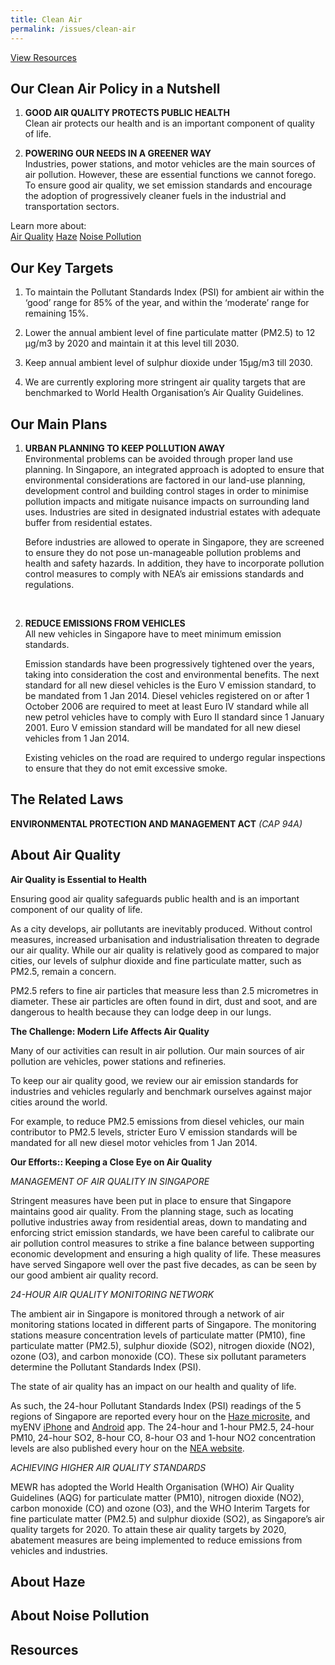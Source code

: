 ```yaml
---
title: Clean Air
permalink: /issues/clean-air
---
```


<!-- 
<head>
<link rel="stylesheet" href="https://maxcdn.bootstrapcdn.com/bootstrap/4.0.0/css/bootstrap.min.css" integrity="sha384-Gn5384xqQ1aoWXA+058RXPxPg6fy4IWvTNh0E263XmFcJlSAwiGgFAW/dAiS6JXm" crossorigin="anonymous">
</head> -->

<!-- <div class="container"> -->
<a class="btn btn-primary" href="/issues/clean-air/resources" role="button">View Resources</a>
<!-- </div> -->


## Our Clean Air Policy in a Nutshell

1.  **GOOD AIR QUALITY PROTECTS PUBLIC HEALTH**  
    Clean air protects our health and is an important component of quality of life.
    
2.  **POWERING OUR NEEDS IN A GREENER WAY**  
    Industries, power stations, and motor vehicles are the main sources of air pollution. However, these are essential functions we cannot forego. To ensure good air quality, we set emission standards and encourage the adoption of progressively cleaner fuels in the industrial and transportation sectors.

Learn more about:  
<a href="#air-quality">Air Quality</a>
<a href="#haze">Haze</a>
<a href="#noise-pollution">Noise Pollution</a>  

## Our Key Targets

1.  To maintain the Pollutant Standards Index (PSI) for ambient air within the ‘good’ range for 85% of the year, and within the ‘moderate’ range for remaining 15%.
    
2.  Lower the annual ambient level of fine particulate matter (PM2.5) to 12 µg/m3  by 2020 and maintain it at this level till 2030.
    
3.  Keep annual ambient level of sulphur dioxide under 15µg/m3  till 2030.
    
4.  We are currently exploring more stringent air quality targets that are benchmarked to World Health Organisation’s Air Quality Guidelines.

## Our Main Plans

1.  **URBAN PLANNING TO KEEP POLLUTION AWAY**  
    Environmental problems can be avoided through proper land use planning. In Singapore, an integrated approach is adopted to ensure that environmental considerations are factored in our land-use planning, development control and building control stages in order to minimise pollution impacts and mitigate nuisance impacts on surrounding land uses. Industries are sited in designated industrial estates with adequate buffer from residential estates.  
    
    Before industries are allowed to operate in Singapore, they are screened to ensure they do not pose un-manageable pollution problems and health and safety hazards. In addition, they have to incorporate pollution control measures to comply with NEA’s air emissions standards and regulations.

    <br>
2.  **REDUCE EMISSIONS FROM VEHICLES**  
    All new vehicles in Singapore have to meet minimum emission standards.
    
    Emission standards have been progressively tightened over the years, taking into consideration the cost and environmental benefits. The next standard for all new diesel vehicles is the Euro V emission standard, to be mandated from 1 Jan 2014. Diesel vehicles registered on or after 1 October 2006 are required to meet at least Euro IV standard while all new petrol vehicles have to comply with Euro II standard since 1 January 2001. Euro V emission standard will be mandated for all new diesel vehicles from 1 Jan 2014.
   
    Existing vehicles on the road are required to undergo regular inspections to ensure that they do not emit excessive smoke.

## The Related Laws
**ENVIRONMENTAL PROTECTION AND MANAGEMENT ACT** _(CAP 94A)_


<a id="air-quality"></a>
## About Air Quality


**Air Quality is Essential to Health**

Ensuring good air quality safeguards public health and is an important component of our quality of life.

As a city develops, air pollutants are inevitably produced. Without control measures, increased urbanisation and industrialisation threaten to degrade our air quality. While our air quality is relatively good as compared to major cities, our levels of sulphur dioxide and fine particulate matter, such as PM2.5, remain a concern.

PM2.5 refers to fine air particles that measure less than 2.5 micrometres in diameter. These air particles are often found in dirt, dust and soot, and are dangerous to health because they can lodge deep in our lungs.

**The Challenge: Modern Life Affects Air Quality**

Many of our activities can result in air pollution. Our main sources of air pollution are vehicles, power stations and refineries.

To keep our air quality good, we review our air emission standards for industries and vehicles regularly and benchmark ourselves against major cities around the world.

For example, to reduce PM2.5 emissions from diesel vehicles, our main contributor to PM2.5 levels, stricter Euro V emission standards will be mandated for all new diesel motor vehicles from 1 Jan 2014.


**Our Efforts:: Keeping a Close Eye on Air Quality**

*MANAGEMENT OF AIR QUALITY IN SINGAPORE*

Stringent measures have been put in place to ensure that Singapore maintains good air quality. From the planning stage, such as locating pollutive industries away from residential areas, down to mandating and enforcing strict emission standards, we have been careful to calibrate our air pollution control measures to strike a fine balance between supporting economic development and ensuring a high quality of life. These measures have served Singapore well over the past five decades, as can be seen by our good ambient air quality record.

 *24-HOUR AIR QUALITY MONITORING NETWORK*

The ambient air in Singapore is monitored through a network of air monitoring stations located in different parts of Singapore. The monitoring stations measure concentration levels of particulate matter (PM10), fine particulate matter (PM2.5), sulphur dioxide (SO2), nitrogen dioxide (NO2), ozone (O3), and carbon monoxide (CO). These six pollutant parameters determine the Pollutant Standards Index (PSI).  

The state of air quality has an impact on our health and quality of life.

As such, the 24-hour Pollutant Standards Index (PSI) readings of the 5 regions of Singapore are reported every hour on the  [Haze microsite](http://www.haze.gov.sg/home), and myENV  [iPhone](http://itunes.apple.com/sg/app/myenv/id444435182)  and  [Android](https://play.google.com/store/apps/details?id=sg.gov.nea&hl=en)  app. The 24-hour and 1-hour PM2.5, 24-hour PM10, 24-hour SO2, 8-hour CO, 8-hour O3  and 1-hour NO2  concentration levels are also published every hour on the  [NEA website](http://www.nea.gov.sg/anti-pollution-radiation-protection/air-pollution-control/psi/pollutant-concentrations).

*ACHIEVING HIGHER AIR QUALITY STANDARDS*

MEWR has adopted the World Health Organisation (WHO) Air Quality Guidelines (AQG) for particulate matter (PM10), nitrogen dioxide (NO2), carbon monoxide (CO) and ozone (O3), and the WHO Interim Targets for fine particulate matter (PM2.5) and sulphur dioxide (SO2), as Singapore’s air quality targets for 2020. To attain these air quality targets by 2020, abatement measures are being implemented to reduce emissions from vehicles and industries.

<a id="haze"></a>
## About Haze


<a id="noise-pollution"></a>  
## About Noise Pollution

<a id="resources"></a>
## Resources


